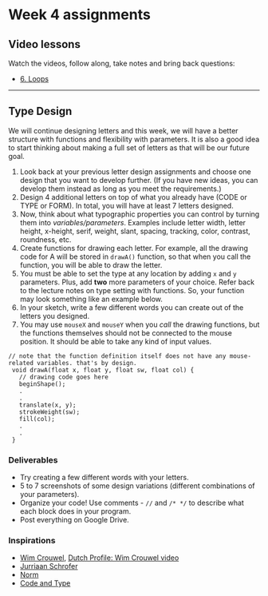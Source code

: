 # Week 4 assignments

## Video lessons
Watch the videos, follow along, take notes and bring back questions:
  - [6. Loops](https://www.youtube.com/watch?v=RtAPBvz6k0Y&list=PLRqwX-V7Uu6bm-3M4Wntd4yYZGKwiKfrQ)

-----

## Type Design

We will continue designing letters and this week, we will have a better structure with functions and flexibility with parameters. It is also a good idea to start thinking about making a full set of letters as that will be our future goal.

1. Look back at your previous letter design assignments and choose one design that you want to develop further. (If you have new ideas, you can develop them instead as long as you meet the requirements.)
1. Design 4 additional letters on top of what you already have (CODE or TYPE or FORM). In total, you will have at least 7 letters designed.
1. Now, think about what typographic properties you can control by turning them into *variables/parameters*. Examples include letter width, letter height, x-height, serif, weight, slant, spacing, tracking, color, contrast, roundness, etc.
1. Create functions for drawing each letter. For example, all the drawing code for A will be stored in `drawA()` function, so that when you call the function, you will be able to draw the letter.
1. You must be able to set the type at any location by adding `x` and `y` parameters. Plus, add **two** more parameters of your choice. Refer back to the lecture notes on type setting with functions. So, your function may look something like an example below.
1. In your sketch, write a few different words you can create out of the letters you designed.
1. You may use `mouseX` and `mouseY` when you *call* the drawing functions, but the functions themselves should not be connected to the mouse position. It should be able to take any kind of input values.

 ```
 // note that the function definition itself does not have any mouse-related variables. that's by design.
  void drawA(float x, float y, float sw, float col) {
    // drawing code goes here
    beginShape();
    .
    .
    translate(x, y);
    strokeWeight(sw);
    fill(col);
    .
    .
  }
  ```

### Deliverables
- Try creating a few different words with your letters.
- 5 to 7 screenshots of some design variations (different combinations of your parameters).
- Organize your code! Use comments - `//` and `/* */` to describe what each block does in your program. 
- Post everything on Google Drive.

### Inspirations
- [Wim Crouwel](https://www.google.com/search?q=wim+crouwel&client=safari&rls=en&source=lnms&tbm=isch&sa=X&ved=0ahUKEwiPv7Sz6urRAhUD5CYKHU1bC08Q_AUICCgB&biw=1920&bih=1080#tbm=isch&q=wim+crouwel+type+design), [Dutch Profile: Wim Crouwel video](https://www.youtube.com/watch?v=DAsk8Q_dFj8)
- [Jurriaan Schrofer](https://www.google.com/search?q=jurriaan+schrofer&client=safari&rls=en&biw=1920&bih=1080&source=lnms&tbm=isch&sa=X&ved=0ahUKEwif-K3V6urRAhVNgiYKHfmBCAkQ_AUIBigB)
- [Norm](https://www.google.com/search?q=norm+swiss+design&client=safari&rls=en&source=lnms&tbm=isch&sa=X&ved=0ahUKEwjW9qX_6urRAhWEVyYKHXPgCawQ_AUICCgB&biw=1920&bih=1080#imgrc=_)
- [Code and Type](http://code-type.com)

